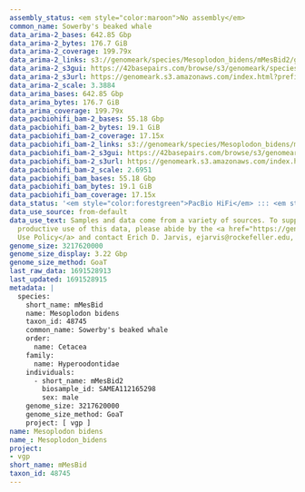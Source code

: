```yaml
---
assembly_status: <em style="color:maroon">No assembly</em>
common_name: Sowerby's beaked whale
data_arima-2_bases: 642.85 Gbp
data_arima-2_bytes: 176.7 GiB
data_arima-2_coverage: 199.79x
data_arima-2_links: s3://genomeark/species/Mesoplodon_bidens/mMesBid2/genomic_data/arima/<br>
data_arima-2_s3gui: https://42basepairs.com/browse/s3/genomeark/species/Mesoplodon_bidens/mMesBid2/genomic_data/arima/
data_arima-2_s3url: https://genomeark.s3.amazonaws.com/index.html?prefix=species/Mesoplodon_bidens/mMesBid2/genomic_data/arima/
data_arima-2_scale: 3.3884
data_arima_bases: 642.85 Gbp
data_arima_bytes: 176.7 GiB
data_arima_coverage: 199.79x
data_pacbiohifi_bam-2_bases: 55.18 Gbp
data_pacbiohifi_bam-2_bytes: 19.1 GiB
data_pacbiohifi_bam-2_coverage: 17.15x
data_pacbiohifi_bam-2_links: s3://genomeark/species/Mesoplodon_bidens/mMesBid2/genomic_data/pacbio_hifi/<br>
data_pacbiohifi_bam-2_s3gui: https://42basepairs.com/browse/s3/genomeark/species/Mesoplodon_bidens/mMesBid2/genomic_data/pacbio_hifi/
data_pacbiohifi_bam-2_s3url: https://genomeark.s3.amazonaws.com/index.html?prefix=species/Mesoplodon_bidens/mMesBid2/genomic_data/pacbio_hifi/
data_pacbiohifi_bam-2_scale: 2.6951
data_pacbiohifi_bam_bases: 55.18 Gbp
data_pacbiohifi_bam_bytes: 19.1 GiB
data_pacbiohifi_bam_coverage: 17.15x
data_status: '<em style="color:forestgreen">PacBio HiFi</em> ::: <em style="color:forestgreen">Arima</em>'
data_use_source: from-default
data_use_text: Samples and data come from a variety of sources. To support fair and
  productive use of this data, please abide by the <a href="https://genome10k.soe.ucsc.edu/data-use-policies/">Data
  Use Policy</a> and contact Erich D. Jarvis, ejarvis@rockefeller.edu, with any questions.
genome_size: 3217620000
genome_size_display: 3.22 Gbp
genome_size_method: GoaT
last_raw_data: 1691528913
last_updated: 1691528915
metadata: |
  species:
    short_name: mMesBid
    name: Mesoplodon bidens
    taxon_id: 48745
    common_name: Sowerby's beaked whale
    order:
      name: Cetacea
    family:
      name: Hyperoodontidae
    individuals:
      - short_name: mMesBid2
        biosample_id: SAMEA112165298
        sex: male
    genome_size: 3217620000
    genome_size_method: GoaT
    project: [ vgp ]
name: Mesoplodon bidens
name_: Mesoplodon_bidens
project:
- vgp
short_name: mMesBid
taxon_id: 48745
---
```

